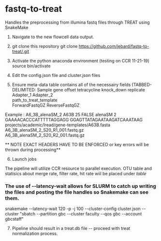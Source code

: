 # fastq-to-treat
Handles the preprocessing from illumina fastq files through TREAT using SnakeMake

1. Navigate to the new flowcell data output.

2. git clone this repository 
git clone https://github.com/jebard/fastq-to-treat/.git

3. Activate the python anaconda environment (testing on CCR 11-21-19)
source bin/activate 

4. Edit the config.json file and cluster.json files


5. Ensure meta-data table contains all of the necessairy fields (TABBED-DELIMITED:
Sample gene    offset  tetracycline    knock_down      replicate
Adapter_1       Adapter_2       
path_to_treat_template  
ForwardFastqGZ  ReverseFastqGZ

Example : 
A6_3B_alenaSM_2 A63B    25      FALSE   alenaSM 2       
GAAAACACCCATTTTTAGGAGG  GGAGTTATAGAATAAGATCAAATAAG
projects/academic/lread/gene-templates/A63B.fasta      
A6_3B_alenaSM_2_S20_R1_001.fastq.gz  A6_3B_alenaSM_2_S20_R2_001.fastq.gz

** NOTE EXACT HEADERS HAVE TO BE ENFORCED or key errors will be thrown during processing**


6. Launch jobs

  The pipeline will utilize CCR resource to parallel execution.
  OTU table and statisics about merge rate, filter rate, hit rate wiil be placed under _table_

### The use of --latency-wait allows for SLURM to catch up writing the files and posting the file handles so Snakemake can see them.
snakemake --latency-wait 120 -p -j 100 --cluster-config cluster.json --cluster "sbatch --partition gbc --cluster faculty --qos gbc --account gbcstaff"


7. Pipeline should result in a treat.db file -- proceed with treat normalization process.
